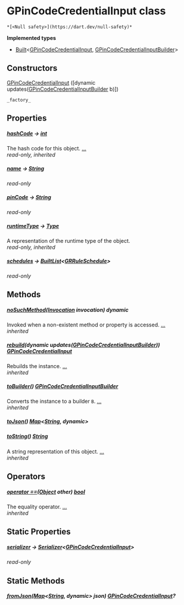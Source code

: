 


# GPinCodeCredentialInput class






    *[<Null safety>](https://dart.dev/null-safety)*






**Implemented types**

- [Built](https://pub.dev/documentation/built_value/8.1.4/built_value/Built-class.html)&lt;[GPinCodeCredentialInput](../third_party_yonomi_graphql_schema___generated___schema.docs.schema.gql/GPinCodeCredentialInput-class.md), [GPinCodeCredentialInputBuilder](../third_party_yonomi_graphql_schema___generated___schema.docs.schema.gql/GPinCodeCredentialInputBuilder-class.md)>





## Constructors

[GPinCodeCredentialInput](../third_party_yonomi_graphql_schema___generated___schema.docs.schema.gql/GPinCodeCredentialInput/GPinCodeCredentialInput.md) ([dynamic updates([GPinCodeCredentialInputBuilder](../third_party_yonomi_graphql_schema___generated___schema.docs.schema.gql/GPinCodeCredentialInputBuilder-class.md) b)])

    _factory_


## Properties

##### [hashCode](https://api.flutter.dev/flutter/dart-core/Object/hashCode.html) &#8594; [int](https://api.flutter.dev/flutter/dart-core/int-class.html)



The hash code for this object. [...](https://api.flutter.dev/flutter/dart-core/Object/hashCode.html)  
_read-only, inherited_



##### [name](../third_party_yonomi_graphql_schema___generated___schema.docs.schema.gql/GPinCodeCredentialInput/name.md) &#8594; [String](https://api.flutter.dev/flutter/dart-core/String-class.html)



   
_read-only_



##### [pinCode](../third_party_yonomi_graphql_schema___generated___schema.docs.schema.gql/GPinCodeCredentialInput/pinCode.md) &#8594; [String](https://api.flutter.dev/flutter/dart-core/String-class.html)



   
_read-only_



##### [runtimeType](https://api.flutter.dev/flutter/dart-core/Object/runtimeType.html) &#8594; [Type](https://api.flutter.dev/flutter/dart-core/Type-class.html)



A representation of the runtime type of the object.   
_read-only, inherited_



##### [schedules](../third_party_yonomi_graphql_schema___generated___schema.docs.schema.gql/GPinCodeCredentialInput/schedules.md) &#8594; [BuiltList](https://pub.dev/documentation/built_collection/5.1.1/built_collection/BuiltList-class.html)&lt;[GRRuleSchedule](../third_party_yonomi_graphql_schema___generated___schema.docs.schema.gql/GRRuleSchedule-class.md)>



   
_read-only_




## Methods

##### [noSuchMethod](https://api.flutter.dev/flutter/dart-core/Object/noSuchMethod.html)([Invocation](https://api.flutter.dev/flutter/dart-core/Invocation-class.html) invocation) dynamic



Invoked when a non-existent method or property is accessed. [...](https://api.flutter.dev/flutter/dart-core/Object/noSuchMethod.html)  
_inherited_



##### [rebuild](https://pub.dev/documentation/built_value/8.1.4/built_value/Built/rebuild.html)(dynamic updates([GPinCodeCredentialInputBuilder](../third_party_yonomi_graphql_schema___generated___schema.docs.schema.gql/GPinCodeCredentialInputBuilder-class.md))) [GPinCodeCredentialInput](../third_party_yonomi_graphql_schema___generated___schema.docs.schema.gql/GPinCodeCredentialInput-class.md)



Rebuilds the instance. [...](https://pub.dev/documentation/built_value/8.1.4/built_value/Built/rebuild.html)  
_inherited_



##### [toBuilder](https://pub.dev/documentation/built_value/8.1.4/built_value/Built/toBuilder.html)() [GPinCodeCredentialInputBuilder](../third_party_yonomi_graphql_schema___generated___schema.docs.schema.gql/GPinCodeCredentialInputBuilder-class.md)



Converts the instance to a builder <code>B</code>. [...](https://pub.dev/documentation/built_value/8.1.4/built_value/Built/toBuilder.html)  
_inherited_



##### [toJson](../third_party_yonomi_graphql_schema___generated___schema.docs.schema.gql/GPinCodeCredentialInput/toJson.md)() [Map](https://api.flutter.dev/flutter/dart-core/Map-class.html)&lt;[String](https://api.flutter.dev/flutter/dart-core/String-class.html), dynamic>



   




##### [toString](https://api.flutter.dev/flutter/dart-core/Object/toString.html)() [String](https://api.flutter.dev/flutter/dart-core/String-class.html)



A string representation of this object. [...](https://api.flutter.dev/flutter/dart-core/Object/toString.html)  
_inherited_




## Operators

##### [operator ==](https://api.flutter.dev/flutter/dart-core/Object/operator_equals.html)([Object](https://api.flutter.dev/flutter/dart-core/Object-class.html) other) [bool](https://api.flutter.dev/flutter/dart-core/bool-class.html)



The equality operator. [...](https://api.flutter.dev/flutter/dart-core/Object/operator_equals.html)  
_inherited_




## Static Properties

##### [serializer](../third_party_yonomi_graphql_schema___generated___schema.docs.schema.gql/GPinCodeCredentialInput/serializer.md) &#8594; [Serializer](https://pub.dev/documentation/built_value/8.1.4/serializer/Serializer-class.html)&lt;[GPinCodeCredentialInput](../third_party_yonomi_graphql_schema___generated___schema.docs.schema.gql/GPinCodeCredentialInput-class.md)>



   
_read-only_




## Static Methods

##### [fromJson](../third_party_yonomi_graphql_schema___generated___schema.docs.schema.gql/GPinCodeCredentialInput/fromJson.md)([Map](https://api.flutter.dev/flutter/dart-core/Map-class.html)&lt;[String](https://api.flutter.dev/flutter/dart-core/String-class.html), dynamic> json) [GPinCodeCredentialInput](../third_party_yonomi_graphql_schema___generated___schema.docs.schema.gql/GPinCodeCredentialInput-class.md)?



   










